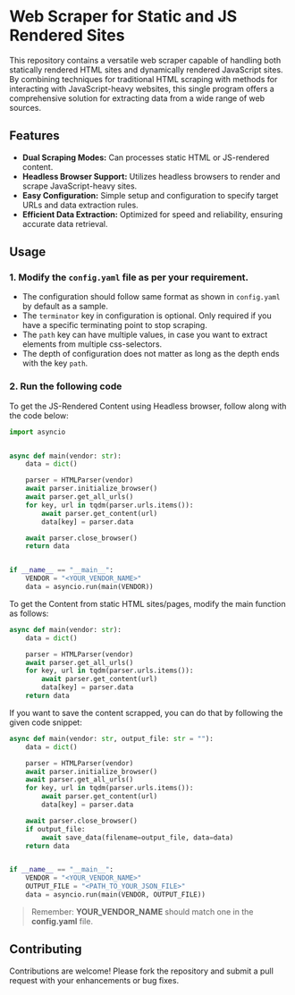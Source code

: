 # Web Scraper for Static and JS Rendered Sites

This repository contains a versatile web scraper capable of handling both statically rendered HTML sites and dynamically rendered JavaScript sites. By combining techniques for traditional HTML scraping with methods for interacting with JavaScript-heavy websites, this single program offers a comprehensive solution for extracting data from a wide range of web sources.

## Features

- **Dual Scraping Modes:** Can processes static HTML or JS-rendered content.
- **Headless Browser Support:** Utilizes headless browsers to render and scrape JavaScript-heavy sites.
- **Easy Configuration:** Simple setup and configuration to specify target URLs and data extraction rules.
- **Efficient Data Extraction:** Optimized for speed and reliability, ensuring accurate data retrieval.
<!-- Extensive Logging: Provides detailed logs for monitoring scraping activities and troubleshooting. -->

## Usage

### 1. Modify the `config.yaml` file as per your requirement.

- The configuration should follow same format as shown in `config.yaml` by default as a sample.
- The `terminator` key in configuration is optional. Only required if you have a specific terminating point to stop scraping.
- The `path` key can have multiple values, in case you want to extract elements from multiple css-selectors.
- The depth of configuration does not matter as long as the depth ends with the key `path`.

### 2. Run the following code

To get the JS-Rendered Content using Headless browser, follow along with the code below:

```python
import asyncio


async def main(vendor: str):
    data = dict()

    parser = HTMLParser(vendor)
    await parser.initialize_browser()
    await parser.get_all_urls()
    for key, url in tqdm(parser.urls.items()):
        await parser.get_content(url)
        data[key] = parser.data

    await parser.close_browser()
    return data


if __name__ == "__main__":
    VENDOR = "<YOUR_VENDOR_NAME>"
    data = asyncio.run(main(VENDOR))
```

To get the Content from static HTML sites/pages, modify the main function as follows:

```python
async def main(vendor: str):
    data = dict()

    parser = HTMLParser(vendor)
    await parser.get_all_urls()
    for key, url in tqdm(parser.urls.items()):
        await parser.get_content(url)
        data[key] = parser.data
    return data
```

If you want to save the content scrapped, you can do that by following the given code snippet:

```python
async def main(vendor: str, output_file: str = ""):
    data = dict()

    parser = HTMLParser(vendor)
    await parser.initialize_browser()
    await parser.get_all_urls()
    for key, url in tqdm(parser.urls.items()):
        await parser.get_content(url)
        data[key] = parser.data

    await parser.close_browser()
    if output_file:
        await save_data(filename=output_file, data=data)
    return data


if __name__ == "__main__":
    VENDOR = "<YOUR_VENDOR_NAME>"
    OUTPUT_FILE = "<PATH_TO_YOUR_JSON_FILE>"
    data = asyncio.run(main(VENDOR, OUTPUT_FILE))
```

> Remember: **YOUR_VENDOR_NAME** should match one in the **config.yaml** file.


## Contributing

Contributions are welcome! Please fork the repository and submit a pull request with your enhancements or bug fixes.

